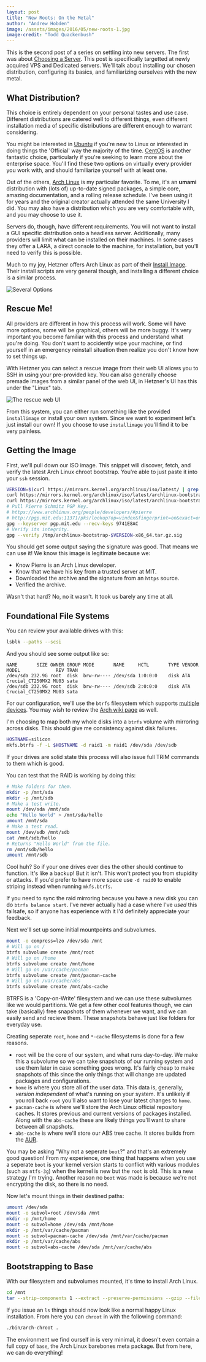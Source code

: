 ```yaml
---
layout: post
title: "New Roots: On the Metal"
author: "Andrew Hobden"
image: /assets/images/2016/05/new-roots-1.jpg
image-credit: "Todd Quackenbush"
---
```


This is the second post of a series on settling into new servers. The first was about [Choosing a Server](/2016/05/06/new-roots-1/). This post is specifically targetted at newly acquired VPS and Dedicated servers. We'll talk about installing our chosen distribution, configuring its basics, and familiarizing ourselves with the new metal.

## What Distribution?

This choice is entirely dependent on your personal tastes and use case. Different distributions are catered well to different things, even different installation media of specific distributions are different enough to warrant considering.

You might be interested in [Ubuntu](http://www.ubuntu.com/server) if you're new to Linux or interested in doing things the 'Official' way the majority of the time. [CentOS](https://www.centos.org/) is another fantastic choice, particularly if you're seeking to learn more about the enterprise space. You'll find these two options on virtually every provider you work with, and should familiarize yourself with at least one.

Out of the others, [Arch Linux](https://wiki.archlinux.org/index.php/Server) is my particular favorite. To me, it's an **umami** distribution with (lots of) up-to-date signed packages, a simple core, amazing documentation, and a rolling release schedule. I've been using it for years and the original creator actually attended the same University I did. You may also have a distribution which you are very comfortable with, and you may choose to use it.

Servers do, though, have different requirements. You will not want to install a GUI specific distribution onto a headless server. Additionally, many providers will limit what can be installed on their machines. In some cases they offer a LARA, a direct console to the machine, for installation, but you'll need to verify this is possible.

Much to my joy, Hetzner offers Arch Linux as part of their [Install Image](https://wiki.hetzner.de/index.php/Installimage). Their install scripts are very general though, and installing a different choice is a similar process.

![Several Options](/assets/images/2016/05/new-roots-2-options.jpg)

## Rescue Me!

All providers are different in how this process will work. Some will have more options, some will be graphical, others will be more buggy. It's very important you become familiar with this process and understand what you're doing. You don't want to accidently wipe your machine, or find yourself in an emergency reinstall situation then realize you don't know how to set things up.

With Hetzner you can select a rescue image from their web UI allows you to SSH in using your pre-provided key. You can also generally choose premade images from a similar panel of the web UI, in Hetzner's UI has this under the "Linux" tab.

![The rescue web UI](/assets/images/2016/05/new-roots-2-rescue.jpg)

From this system, you can either run something like the provided `installimage` or install your own system. Since we want to experiment let's just install our own! If you choose to use `installimage` you'll find it to be very painless.

## Getting the Image

First, we'll pull down our ISO image. This snippet will discover, fetch, and verify the latest Arch Linux chroot bootstrap. You're able to just paste it into your `ssh` session.

```bash
VERSION=$(curl https://mirrors.kernel.org/archlinux/iso/latest/ | grep -Poh '(?<=archlinux-bootstrap-)\d*\.\d*\.\d*(?=\-x86_64)' | head -n 1)
curl https://mirrors.kernel.org/archlinux/iso/latest/archlinux-bootstrap-$VERSION-x86_64.tar.gz -o /tmp/archlinux-bootstrap-$VERSION-x86_64.tar.gz
curl https://mirrors.kernel.org/archlinux/iso/latest/archlinux-bootstrap-$VERSION-x86_64.tar.gz.sig -o /tmp/archlinux-bootstrap-$VERSION-x86_64.tar.gz.sig
# Pull Pierre Schmitz PGP Key.
# https://www.archlinux.org/people/developers/#pierre
# http://pgp.mit.edu:11371/pks/lookup?op=vindex&fingerprint=on&exact=on&search=0x4AA4767BBC9C4B1D18AE28B77F2D434B9741E8AC
gpg --keyserver pgp.mit.edu --recv-keys 9741E8AC
# Verify its integrity.
gpg --verify /tmp/archlinux-bootstrap-$VERSION-x86_64.tar.gz.sig
```

You should get some output saying the signature was good. That means we can use it! We know this image is legitimate because we:

* Know Pierre is an Arch Linux developer.
* Know that we have his key from a trusted server at MIT.
* Downloaded the archive and the signature from an `https` source.
* Verified the archive.

Wasn't that hard? No, no it wasn't. It took us barely any time at all.

## Foundational File Systems

You can review your available drives with this:

```bash
lsblk --paths --scsi
```

And you should see some output like so:

```
NAME       SIZE OWNER GROUP MODE       NAME     HCTL       TYPE VENDOR   MODEL             REV TRAN
/dev/sda 232.9G root  disk  brw-rw---- /dev/sda 1:0:0:0    disk ATA      Crucial_CT250MX2 MU03 sata
/dev/sdb 232.9G root  disk  brw-rw---- /dev/sdb 2:0:0:0    disk ATA      Crucial_CT250MX2 MU03 sata
```

For our configuration, we'll use the `btrfs` filesystem which supports [multiple devices](https://btrfs.wiki.kernel.org/index.php/Using_Btrfs_with_Multiple_Devices). You may wish to review the [Arch wiki page](https://wiki.archlinux.org/index.php/Btrfs) as well.

I'm choosing to map both my whole disks into a `btrfs` volume with mirroring across disks. This should give me consistency against disk failures.

```bash
HOSTNAME=silicon
mkfs.btrfs -f -L $HOSTNAME -d raid1 -m raid1 /dev/sda /dev/sdb
```

If your drives are solid state this process will also issue full TRIM commands to them which is good.

You can test that the RAID is working by doing this:

```bash
# Make folders for them.
mkdir -p /mnt/sda
mkdir -p /mnt/sdb
# Make a test write.
mount /dev/sda /mnt/sda
echo "Hello World" > /mnt/sda/hello
umount /mnt/sda
# Make a test read.
mount /dev/sdb /mnt/sdb
cat /mnt/sdb/hello
# Returns "Hello World" from the file.
rm /mnt/sdb/hello
umount /mnt/sdb
```

Cool huh? So if your one drives ever dies the other should continue to function. It's like a backup! But it isn't. This won't protect you from stupidity or attacks. If you'd prefer to have more space use `-d raid0` to enable striping instead when running `mkfs.btrfs`.

If you need to sync the raid mirroring because you have a new disk you can do `btrfs balance start`. I've never actually had a case where I've *used* this failsafe, so if anyone has experience with it I'd definitely appreciate your feedback.

Next we'll set up some initial mountpoints and subvolumes.

```bash
mount -o compress=lzo /dev/sda /mnt
# Will go on /
btrfs subvolume create /mnt/root
# Will go on /home
btrfs subvolume create /mnt/home
# Will go on /var/cache/pacman
btrfs subvolume create /mnt/pacman-cache
# Will go on /var/cache/abs
btrfs subvolume create /mnt/abs-cache
```

BTRFS is a 'Copy-on-Write' filesystem and we can use these subvolumes like we would partitions. We get a few other cool features though, we can take (basically) free snapshots of them whenever we want, and we can easily send and recieve them. These snapshots behave just like folders for everyday use.

Creating seperate `root`, `home` and `*-cache` filesystems is done for a few reasons.

* `root` will be the core of our system, and what runs day-to-day. We make this a subvolume so we can take snapshots of our running system and use them later in case something goes wrong. It's fairly cheap to make snapshots of this since the only things that will change are updated packages and configurations.
* `home` is where you store all of the user data. This data is, generally, *version independent* of what's running on your system. It's unlikely if you roll back `root` you'll also want to lose your latest changes to `home`.
* `pacman-cache` is where we'll store the Arch Linux official repository caches. It stores previous and current versions of packages installed. Along with the `abs-cache` these are likely things you'll want to share between all snapshots.
* `abs-cache` is where we'll store our ABS tree cache. It stores builds from the [AUR](http://aur.archlinux.org/).

You may be asking "Why not a seperate `boot`?" and that's an extremely good question! From my experience, one thing that happens when you use a seperate `boot` is your kernel version starts to conflict with various modules (such as `ntfs-3g`) when the kernel is new but the `root` is old. This is a new strategy I'm trying. Another reason no `boot` was made is because we're not encrypting the disk, so there is no need.

Now let's mount things in their destined paths:

```bash
umount /dev/sda
mount -o subvol=root /dev/sda /mnt
mkdir -p /mnt/home
mount -o subvol=home /dev/sda /mnt/home
mkdir -p /mnt/var/cache/pacman
mount -o subvol=pacman-cache /dev/sda /mnt/var/cache/pacman
mkdir -p /mnt/var/cache/abs
mount -o subvol=abs-cache /dev/sda /mnt/var/cache/abs
```

## Bootstrapping to Base

With our filesystem and subvolumes mounted, it's time to install Arch Linux.

```bash
cd /mnt
tar --strip-components 1 --extract --preserve-permissions --gzip --file=/tmp/archlinux-bootstrap-$VERSION-x86_64.tar.gz
```

If you issue an `ls` things should now look like a normal happy Linux installation. From here you can `chroot` in with the following command:

```bash
./bin/arch-chroot .
```

The environment we find ourself in is very minimal, it doesn't even contain a full copy of `base`, the Arch Linux barebones meta package. But from here, we can do everything!
